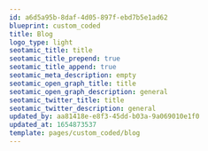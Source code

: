 ```yaml
---
id: a6d5a95b-8daf-4d05-897f-ebd7b5e1ad62
blueprint: custom_coded
title: Blog
logo_type: light
seotamic_title: title
seotamic_title_prepend: true
seotamic_title_append: true
seotamic_meta_description: empty
seotamic_open_graph_title: title
seotamic_open_graph_description: general
seotamic_twitter_title: title
seotamic_twitter_description: general
updated_by: aa81418e-e8f3-45dd-b03a-9a069010e1f0
updated_at: 1654873537
template: pages/custom_coded/blog
---
```


